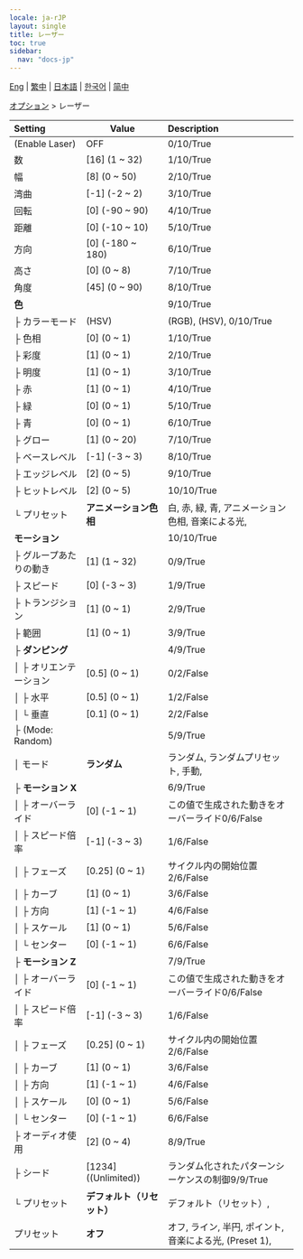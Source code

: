 ```yaml
---
locale: ja-rJP
layout: single
title: レーザー
toc: true
sidebar:
  nav: "docs-jp"
---
```

[Eng](/dancexr/menu/2025.4/stage/laser) | [繁中](/tw/dancexr/menu/2025.4/stage/laser) | [日本語](/jp/dancexr/menu/2025.4/stage/laser) | [한국어](/kr/dancexr/menu/2025.4/stage/laser) | [简中](/zh/dancexr/menu/2025.4/stage/laser)

[オプション](../menu#オプション) > レーザー



| Setting | Value | Description |
| :--- | --- | :--- |
| (Enable Laser) | OFF | 0/10/True
| 数 | [16] (1 ~ 32) | 1/10/True
| 幅 | [8] (0 ~ 50) | 2/10/True
| 湾曲 | [-1] (-2 ~ 2) | 3/10/True
| 回転 | [0] (-90 ~ 90) | 4/10/True
| 距離 | [0] (-10 ~ 10) | 5/10/True
| 方向 | [0] (-180 ~ 180) | 6/10/True
| 高さ | [0] (0 ~ 8) | 7/10/True
| 角度 | [45] (0 ~ 90) | 8/10/True
| **色** | | 9/10/True
| ├ カラーモード | (HSV) | (RGB), (HSV), 0/10/True
| ├ 色相 | [0] (0 ~ 1) | 1/10/True
| ├ 彩度 | [1] (0 ~ 1) | 2/10/True
| ├ 明度 | [1] (0 ~ 1) | 3/10/True
| ├ 赤 | [1] (0 ~ 1) | 4/10/True
| ├ 緑 | [0] (0 ~ 1) | 5/10/True
| ├ 青 | [0] (0 ~ 1) | 6/10/True
| ├ グロー | [1] (0 ~ 20) | 7/10/True
| ├ ベースレベル | [-1] (-3 ~ 3) | 8/10/True
| ├ エッジレベル | [2] (0 ~ 5) | 9/10/True
| ├ ヒットレベル | [2] (0 ~ 5) | 10/10/True
| └ プリセット | **アニメーション色相** | 白, 赤, 緑, 青, アニメーション色相, 音楽による光,  |
| **モーション** | | 10/10/True
| ├ グループあたりの動き | [1] (1 ~ 32) | 0/9/True
| ├ スピード | [0] (-3 ~ 3) | 1/9/True
| ├ トランジション | [1] (0 ~ 1) | 2/9/True
| ├ 範囲 | [1] (0 ~ 1) | 3/9/True
| ├ **ダンピング** | | 4/9/True
| │ ├ オリエンテーション | [0.5] (0 ~ 1) | 0/2/False
| │ ├ 水平 | [0.5] (0 ~ 1) | 1/2/False
| │ └ 垂直 | [0.1] (0 ~ 1) | 2/2/False
| ├ (Mode: Random) || 5/9/True
| │ モード | **ランダム** | ランダム, ランダムプリセット, 手動,  |
| ├ **モーション X** | | 6/9/True
| │ ├ オーバーライド | [0] (-1 ~ 1) | この値で生成された動きをオーバーライド0/6/False
| │ ├ スピード倍率 | [-1] (-3 ~ 3) | 1/6/False
| │ ├ フェーズ | [0.25] (0 ~ 1) | サイクル内の開始位置2/6/False
| │ ├ カーブ | [1] (0 ~ 1) | 3/6/False
| │ ├ 方向 | [1] (-1 ~ 1) | 4/6/False
| │ ├ スケール | [1] (0 ~ 1) | 5/6/False
| │ └ センター | [0] (-1 ~ 1) | 6/6/False
| ├ **モーション Z** | | 7/9/True
| │ ├ オーバーライド | [0] (-1 ~ 1) | この値で生成された動きをオーバーライド0/6/False
| │ ├ スピード倍率 | [-1] (-3 ~ 3) | 1/6/False
| │ ├ フェーズ | [0.25] (0 ~ 1) | サイクル内の開始位置2/6/False
| │ ├ カーブ | [1] (0 ~ 1) | 3/6/False
| │ ├ 方向 | [1] (-1 ~ 1) | 4/6/False
| │ ├ スケール | [0] (0 ~ 1) | 5/6/False
| │ └ センター | [0] (-1 ~ 1) | 6/6/False
| ├ オーディオ使用 | [2] (0 ~ 4) | 8/9/True
| ├ シード | [1234] ((Unlimited)) | ランダム化されたパターンシーケンスの制御9/9/True
| └ プリセット | **デフォルト（リセット）** | デフォルト（リセット）,  |
| プリセット | **オフ** | オフ, ライン, 半円, ポイント, 音楽による光, (Preset 1),  |
